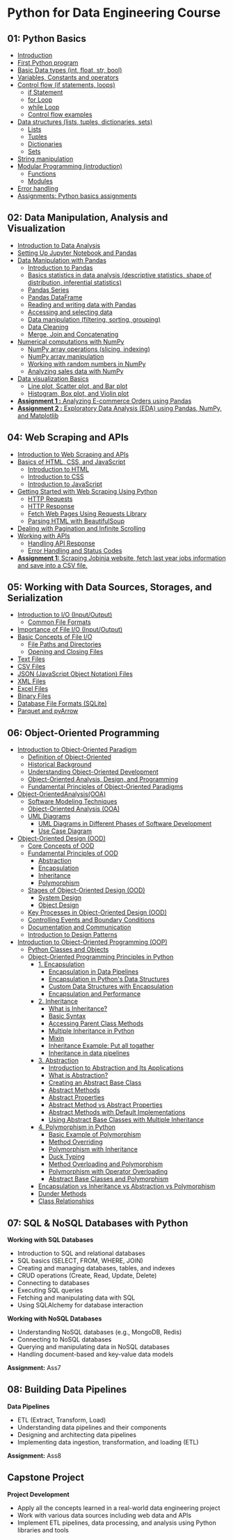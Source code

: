 # Python for Data Engineering Course

## 01: Python Basics

- [Introduction](https://github.com/behnamyazdan/PythonForDataEngineeringCourse/blob/main/01-PythonBasics/00-Introductoin.md)
- [First Python program](https://github.com/behnamyazdan/PythonForDataEngineeringCourse/blob/main/01-PythonBasics/01-FirstStep.md)
- [Basic Data types (int, float, str, bool)](https://github.com/behnamyazdan/PythonForDataEngineeringCourse/blob/main/01-PythonBasics/02-DataTypes.md)
- [Variables, Constants and operators](https://github.com/behnamyazdan/PythonForDataEngineeringCourse/blob/main/01-PythonBasics/03-Variables_ContstantsAndOperators.md)
- [Control flow (if statements, loops)](https://github.com/behnamyazdan/PythonForDataEngineeringCourse/blob/main/01-PythonBasics/04-01-ControlFlow(intro).md)
  - [if Statement](https://github.com/behnamyazdan/PythonForDataEngineeringCourse/blob/main/01-PythonBasics/04-02-ControlFlow(if%20statement).md)
  - [for Loop](https://github.com/behnamyazdan/PythonForDataEngineeringCourse/blob/main/01-PythonBasics/04-03-ControlFlow(for%20loop).md)
  - [while Loop](https://github.com/behnamyazdan/PythonForDataEngineeringCourse/blob/main/01-PythonBasics/04-04-ControlFlow(while%20loop).md)
  - [Control flow examples](https://github.com/behnamyazdan/PythonForDataEngineeringCourse/blob/main/01-PythonBasics/04-06-ControlFlow(examples).md)
- [Data structures (lists, tuples, dictionaries, sets)](https://github.com/behnamyazdan/PythonForDataEngineeringCourse/blob/main/01-PythonBasics/05-01-DataStructure(intro).md)
  - [Lists](https://github.com/behnamyazdan/PythonForDataEngineeringCourse/blob/main/01-PythonBasics/05-02-DataStructure(list).md)
  - [Tuples](https://github.com/behnamyazdan/PythonForDataEngineeringCourse/blob/main/01-PythonBasics/05-03-DataStructure(tuple).md)
  - [Dictionaries](https://github.com/behnamyazdan/PythonForDataEngineeringCourse/blob/main/01-PythonBasics/05-04-DataStructure(dictionaries).md)
  - [Sets](https://github.com/behnamyazdan/PythonForDataEngineeringCourse/blob/main/01-PythonBasics/05-05-DataStructure(sets).md)
- [String manipulation](https://github.com/behnamyazdan/PythonForDataEngineeringCourse/blob/main/01-PythonBasics/06-StringManipulation.md)
- [Modular Programming (introduction)](https://github.com/behnamyazdan/PythonForDataEngineeringCourse/blob/main/01-PythonBasics/07-01-ModularProgramming.md)
  - [Functions](https://github.com/behnamyazdan/PythonForDataEngineeringCourse/blob/main/01-PythonBasics/07-02-Functions.md)
  - [Modules](https://github.com/behnamyazdan/PythonForDataEngineeringCourse/blob/main/01-PythonBasics/07-03-Modules.md)
- [Error handling](https://github.com/behnamyazdan/PythonForDataEngineeringCourse/blob/main/01-PythonBasics/08-ErrorHandling.md)
- [Assignments: Python basics assignments](https://github.com/behnamyazdan/PythonForDataEngineeringCourse/blob/main/01-PythonBasics/PythonBasicsAssignments.md)
  
## 02: Data Manipulation, Analysis and Visualization

- [Introduction to Data Analysis](https://github.com/behnamyazdan/PythonForDataEngineeringCourse/blob/main/02-DataManipulationAndAnalysis/01-IntroductopnToDataAnalysis.md)
- [Setting Up Jupyter Notebook and Pandas](https://github.com/behnamyazdan/PythonForDataEngineeringCourse/blob/main/02-DataManipulationAndAnalysis/02-SettingUpJupyterNotebookandPandas.md)
- [Data Manipulation with Pandas](https://github.com/behnamyazdan/PythonForDataEngineeringCourse/blob/main/02-DataManipulationAndAnalysis/03-IntroductionToPandas.md)
  - [Introduction to Pandas](https://github.com/behnamyazdan/PythonForDataEngineeringCourse/blob/main/02-DataManipulationAndAnalysis/03-IntroductionToPandas.md)
  - [Basics statistics in data analysis (descriptive statistics, shape of distribution, inferential statistics)](https://github.com/behnamyazdan/PythonForDataEngineeringCourse/blob/main/02-DataManipulationAndAnalysis/04-BasicStatisticsinDataAnalysis.md)
  - [Pandas Series](https://github.com/behnamyazdan/PythonForDataEngineeringCourse/blob/main/02-DataManipulationAndAnalysis/05-PandasSeries.md)
  - [Pandas DataFrame](https://github.com/behnamyazdan/PythonForDataEngineeringCourse/blob/main/02-DataManipulationAndAnalysis/06-PandasDataframe.md)
  - [Reading and writing data with Pandas](https://github.com/behnamyazdan/PythonForDataEngineeringCourse/blob/main/02-DataManipulationAndAnalysis/07-ReadingAndWritingData.md)
  - [Accessing and selecting data](https://github.com/behnamyazdan/PythonForDataEngineeringCourse/blob/main/02-DataManipulationAndAnalysis/08-AcceccingAndSelectingData.md)
  - [Data manipulation (filtering, sorting, grouping)](https://github.com/behnamyazdan/PythonForDataEngineeringCourse/blob/main/02-DataManipulationAndAnalysis/09-DataManipulation.md)
  - [Data Cleaning](https://github.com/behnamyazdan/PythonForDataEngineeringCourse/blob/main/02-DataManipulationAndAnalysis/10-DataCleaning.md)
  - [Merge, Join and Concatenating](https://github.com/behnamyazdan/PythonForDataEngineeringCourse/blob/main/02-DataManipulationAndAnalysis/11-Merge-JoinAndConcat.md)
- [Numerical computations with NumPy](https://github.com/behnamyazdan/PythonForDataEngineeringCourse/blob/main/02-DataManipulationAndAnalysis/12-IntroductionToNumpy.md)
  - [NumPy array operations (slicing, indexing)](https://github.com/behnamyazdan/PythonForDataEngineeringCourse/blob/main/02-DataManipulationAndAnalysis/13-NumpyArrayOperations.md)
  - [NumPy array manipulation](https://github.com/behnamyazdan/PythonForDataEngineeringCourse/blob/main/02-DataManipulationAndAnalysis/14-NumpyArrayManipulation.md)
  - [Working with random numbers in NumPy](https://github.com/behnamyazdan/PythonForDataEngineeringCourse/blob/main/02-DataManipulationAndAnalysis/15-WorkingWithRandomNumbersInNumpy.md)
  - [Analyzing sales data with NumPy](https://github.com/behnamyazdan/PythonForDataEngineeringCourse/blob/main/02-DataManipulationAndAnalysis/16-AnalyzingSalesDatawithNumPy.md)
- [Data visualization Basics](https://github.com/behnamyazdan/PythonForDataEngineeringCourse/blob/main/02-DataManipulationAndAnalysis/17-DataVisualizationBasics.md)
  - [Line plot, Scatter plot, and Bar plot](https://github.com/behnamyazdan/PythonForDataEngineeringCourse/blob/main/02-DataManipulationAndAnalysis/18-LinePlots-ScatterPlots-Bar%20Plots.md)
  - [Histogram, Box plot, and Violin plot](https://github.com/behnamyazdan/PythonForDataEngineeringCourse/blob/main/02-DataManipulationAndAnalysis/19-Histograms-BoxPlots-ViolinPlots.md)
- [**Assignment 1 :** Analyzing E-commerce Orders using Pandas](https://github.com/behnamyazdan/PythonForDataEngineeringCourse/blob/main/02-DataManipulationAndAnalysis/PythonDataAnalysisAssignments.md)
- [**Assignment 2 :** Exploratory Data Analysis (EDA) using Pandas, NumPy, and Matplotlib](https://github.com/behnamyazdan/PythonForDataEngineeringCourse/blob/main/02-DataManipulationAndAnalysis/PythonDataAnalysisAssignments.md#exploratory-data-analysis-eda-using-pandas-numpy-and-matplotlib)

## 04: Web Scraping and APIs

- [Introduction to Web Scraping and APIs](https://github.com/behnamyazdan/PythonForDataEngineeringCourse/blob/main/04-WebScrapingAndAPIs/01-IntroductionToWebScrapingAndAPI.md)
- [Basics of HTML, CSS, and JavaScript](https://github.com/behnamyazdan/PythonForDataEngineeringCourse/blob/main/04-WebScrapingAndAPIs/02-IntroductionToHTML.md)
  - [Introduction to HTML](https://github.com/behnamyazdan/PythonForDataEngineeringCourse/blob/main/04-WebScrapingAndAPIs/02-IntroductionToHTML.md)
  - [Introduction to CSS](https://github.com/behnamyazdan/PythonForDataEngineeringCourse/blob/main/04-WebScrapingAndAPIs/03-IntroductionToCSS.md)
  - [Introduction to JavaScript](https://github.com/behnamyazdan/PythonForDataEngineeringCourse/blob/main/04-WebScrapingAndAPIs/04-IntroductionToJavascript.md)
- [Getting Started with Web Scraping Using Python](https://github.com/behnamyazdan/PythonForDataEngineeringCourse/blob/main/04-WebScrapingAndAPIs/05-GettingStartedWebScraping.md)
  - [HTTP Requests](https://github.com/behnamyazdan/PythonForDataEngineeringCourse/blob/main/04-WebScrapingAndAPIs/06-HttpRequest.md)
  - [HTTP Response](https://github.com/behnamyazdan/PythonForDataEngineeringCourse/blob/main/04-WebScrapingAndAPIs/07-HttpResponse.md)
  - [Fetch Web Pages Using Requests Library](https://github.com/behnamyazdan/PythonForDataEngineeringCourse/blob/main/04-WebScrapingAndAPIs/08-FetchWebPagesUsingRequests.md)
  - [Parsing HTML with BeautifulSoup](https://github.com/behnamyazdan/PythonForDataEngineeringCourse/blob/main/04-WebScrapingAndAPIs/09-ParsingHtmlWithBeautifulSoup.md)
- [Dealing with Pagination and Infinite Scrolling](https://github.com/behnamyazdan/PythonForDataEngineeringCourse/blob/main/04-WebScrapingAndAPIs/10-PaginationAndInfiniteScrolling.md)
- [Working with APIs](https://github.com/behnamyazdan/PythonForDataEngineeringCourse/blob/main/04-WebScrapingAndAPIs/11-WorkingWithAPI.md)
  - [Handling API Response](https://github.com/behnamyazdan/PythonForDataEngineeringCourse/blob/main/04-WebScrapingAndAPIs/12-HandlingAPIResponse.md)
  - [Error Handling and Status Codes](https://github.com/behnamyazdan/PythonForDataEngineeringCourse/blob/main/04-WebScrapingAndAPIs/13-ErrorHandlingAndStatusCode.md)
- [**Assignment 1:** Scraping Jobinja website, fetch last year jobs information and save into a CSV file.](https://github.com/behnamyazdan/PythonForDataEngineeringCourse/blob/main/04-WebScrapingAndAPIs/14-WebScrapingAssignment.md)

## 05: Working with Data Sources, Storages, and Serialization

- [Introduction to I/O (Input/Output)](https://github.com/behnamyazdan/PythonForDataEngineeringCourse/blob/main/05-WorkingWithDataSourcesAndSerialization/01-IntroductionToIO.md) 
  - [Common File Formats](https://github.com/behnamyazdan/PythonForDataEngineeringCourse/blob/main/05-WorkingWithDataSourcesAndSerialization/01-IntroductionToIO.md#common-file-formats-and-their-uses)
- [Importance of File I/O (Input/Output)](https://github.com/behnamyazdan/PythonForDataEngineeringCourse/blob/main/05-WorkingWithDataSourcesAndSerialization/02-ImportanceOfFileInputAndOutput.md)
- [Basic Concepts of File I/O](https://github.com/behnamyazdan/PythonForDataEngineeringCourse/blob/main/05-WorkingWithDataSourcesAndSerialization/03-BasicConceptsOfFileIO.md)
  - [File Paths and Directories](https://github.com/behnamyazdan/PythonForDataEngineeringCourse/blob/main/05-WorkingWithDataSourcesAndSerialization/04-FilePathsAndDirectories.md)
  - [Opening and Closing Files](https://github.com/behnamyazdan/PythonForDataEngineeringCourse/blob/main/05-WorkingWithDataSourcesAndSerialization/05-OpeningAndClosingFiles.md)
- [Text Files](https://github.com/behnamyazdan/PythonForDataEngineeringCourse/blob/main/05-WorkingWithDataSourcesAndSerialization/06-TextFiles.md)
- [CSV Files](https://github.com/behnamyazdan/PythonForDataEngineeringCourse/blob/main/05-WorkingWithDataSourcesAndSerialization/07-CsvFiles.md)
- [JSON (JavaScript Object Notation) Files](https://github.com/behnamyazdan/PythonForDataEngineeringCourse/blob/main/05-WorkingWithDataSourcesAndSerialization/08-JsonFiles.md)
- [XML Files](https://github.com/behnamyazdan/PythonForDataEngineeringCourse/blob/main/05-WorkingWithDataSourcesAndSerialization/09-XmlFiles.md)
- [Excel Files](https://github.com/behnamyazdan/PythonForDataEngineeringCourse/blob/main/05-WorkingWithDataSourcesAndSerialization/10-ExcelFiles.md)
- [Binary Files](https://github.com/behnamyazdan/PythonForDataEngineeringCourse/blob/main/05-WorkingWithDataSourcesAndSerialization/11-BinaryFiles.md)
- [Database File Formats (SQLite)](https://github.com/behnamyazdan/PythonForDataEngineeringCourse/blob/main/05-WorkingWithDataSourcesAndSerialization/12-DatabaseFileFormat(SQLite).md)
- [Parquet and pyArrow](https://github.com/behnamyazdan/PythonForDataEngineeringCourse/blob/main/05-WorkingWithDataSourcesAndSerialization/13-ParquetAndPyArrow.md)

## 06: Object-Oriented Programming

- [Introduction to Object-Oriented Paradigm](https://github.com/behnamyazdan/PythonForDataEngineeringCourse/blob/main/06-ObjectOrientedProgramming/01-ObjectOrientedParadigm.md#introduction-to-object-oriented-paradigm)
  - [Definition of Object-Oriented](https://github.com/behnamyazdan/PythonForDataEngineeringCourse/blob/main/06-ObjectOrientedProgramming/01-ObjectOrientedParadigm.md#definition-of-object-oriented)
  - [Historical Background](https://github.com/behnamyazdan/PythonForDataEngineeringCourse/blob/main/06-ObjectOrientedProgramming/01-ObjectOrientedParadigm.md#historical-background)
  - [Understanding Object-Oriented Development](https://github.com/behnamyazdan/PythonForDataEngineeringCourse/blob/main/06-ObjectOrientedProgramming/01-ObjectOrientedParadigm.md#understanding-object-oriented-development)
  - [Object-Oriented Analysis, Design, and Programming](https://github.com/behnamyazdan/PythonForDataEngineeringCourse/blob/main/06-ObjectOrientedProgramming/01-ObjectOrientedParadigm.md#object-oriented-analysis-design-and-programming)
  - [Fundamental Principles of Object-Oriented Paradigms](https://github.com/behnamyazdan/PythonForDataEngineeringCourse/blob/main/06-ObjectOrientedProgramming/01-ObjectOrientedParadigm.md#fundamental-principles-of-object-oriented-paradigms)
- [Object-OrientedAnalysis(OOA)](https://github.com/behnamyazdan/PythonForDataEngineeringCourse/blob/main/06-ObjectOrientedProgramming/02-Object-OrientedAnalysis(OOA).md)
  - [Software Modeling Techniques](https://github.com/behnamyazdan/PythonForDataEngineeringCourse/blob/main/06-ObjectOrientedProgramming/02-Object-OrientedAnalysis(OOA).md#software-modeling-techniques)
  - [Object-Oriented Analysis (OOA)](https://github.com/behnamyazdan/PythonForDataEngineeringCourse/blob/main/06-ObjectOrientedProgramming/02-Object-OrientedAnalysis(OOA).md#object-oriented-analysis-ooa)
  - [UML Diagrams](https://github.com/behnamyazdan/PythonForDataEngineeringCourse/blob/main/06-ObjectOrientedProgramming/02-Object-OrientedAnalysis(OOA).md#uml-diagrams)
    - [UML Diagrams in Different Phases of Software Development](https://github.com/behnamyazdan/PythonForDataEngineeringCourse/blob/main/06-ObjectOrientedProgramming/02-Object-OrientedAnalysis(OOA).md#uml-diagrams-in-different-phases-of-software-development)
    - [Use Case Diagram](https://github.com/behnamyazdan/PythonForDataEngineeringCourse/blob/main/06-ObjectOrientedProgramming/02-Object-OrientedAnalysis(OOA).md#use-case-diagram)
- [Object-Oriented Design (OOD)](https://github.com/behnamyazdan/PythonForDataEngineeringCourse/blob/main/06-ObjectOrientedProgramming/03-ObjectOrientedDesign(OOD).md#object-oriented-design-ood)
  - [Core Concepts of OOD](https://github.com/behnamyazdan/PythonForDataEngineeringCourse/blob/main/06-ObjectOrientedProgramming/03-ObjectOrientedDesign(OOD).md#core-concepts-of-ood)
  - [Fundamental Principles of OOD](https://github.com/behnamyazdan/PythonForDataEngineeringCourse/blob/main/06-ObjectOrientedProgramming/03-ObjectOrientedDesign(OOD).md#fundamental-principles-of-ood)
    - [Abstraction](https://github.com/behnamyazdan/PythonForDataEngineeringCourse/blob/main/06-ObjectOrientedProgramming/03-ObjectOrientedDesign(OOD).md#abstraction)
    - [Encapsulation](https://github.com/behnamyazdan/PythonForDataEngineeringCourse/blob/main/06-ObjectOrientedProgramming/03-ObjectOrientedDesign(OOD).md#encapsulation)
    - [Inheritance](https://github.com/behnamyazdan/PythonForDataEngineeringCourse/blob/main/06-ObjectOrientedProgramming/03-ObjectOrientedDesign(OOD).md#inheritance)
    - [Polymorphism](https://github.com/behnamyazdan/PythonForDataEngineeringCourse/blob/main/06-ObjectOrientedProgramming/03-ObjectOrientedDesign(OOD).md#polymorphism)
  - [Stages of Object-Oriented Design (OOD)](https://github.com/behnamyazdan/PythonForDataEngineeringCourse/blob/main/06-ObjectOrientedProgramming/03-ObjectOrientedDesign(OOD).md#stages-of-object-oriented-design-ood)
      - [System Design](https://github.com/behnamyazdan/PythonForDataEngineeringCourse/blob/main/06-ObjectOrientedProgramming/03-ObjectOrientedDesign(OOD).md#system-design)
      - [Object Design](https://github.com/behnamyazdan/PythonForDataEngineeringCourse/blob/main/06-ObjectOrientedProgramming/03-ObjectOrientedDesign(OOD).md#object-design)
  - [Key Processes in Object-Oriented Design (OOD)](https://github.com/behnamyazdan/PythonForDataEngineeringCourse/blob/main/06-ObjectOrientedProgramming/03-ObjectOrientedDesign(OOD).md#key-processes-in-object-oriented-design-ood)
  - [Controlling Events and Boundary Conditions](https://github.com/behnamyazdan/PythonForDataEngineeringCourse/blob/main/06-ObjectOrientedProgramming/03-ObjectOrientedDesign(OOD).md#controlling-events-and-boundary-conditions)
  - [Documentation and Communication](https://github.com/behnamyazdan/PythonForDataEngineeringCourse/blob/main/06-ObjectOrientedProgramming/03-ObjectOrientedDesign(OOD).md#documentation-and-communication)
  - [Introduction to Design Patterns](https://github.com/behnamyazdan/PythonForDataEngineeringCourse/blob/main/06-ObjectOrientedProgramming/03-ObjectOrientedDesign(OOD).md#introduction-to-design-patterns)
- [Introduction to Object-Oriented Programming (OOP)](https://github.com/behnamyazdan/PythonForDataEngineeringCourse/blob/main/06-ObjectOrientedProgramming/04-ObjectOrientedProgramming(OOP).md#introduction-to-oop-in-python)
  - [Python Classes and Objects](https://github.com/behnamyazdan/PythonForDataEngineeringCourse/blob/main/06-ObjectOrientedProgramming/04-ObjectOrientedProgramming(OOP).md#python-classes-and-objects)
  - [Object-Oriented Programming Principles in Python](https://github.com/behnamyazdan/PythonForDataEngineeringCourse/blob/main/06-ObjectOrientedProgramming/04-ObjectOrientedProgramming(OOP).md#object-oriented-programming-principles-in-python)
    - [1. Encapsulation](https://github.com/behnamyazdan/PythonForDataEngineeringCourse/blob/main/06-ObjectOrientedProgramming/04-ObjectOrientedProgramming(OOP).md#1-encapsulation)
      - [Encapsulation in Data Pipelines](https://github.com/behnamyazdan/PythonForDataEngineeringCourse/blob/main/06-ObjectOrientedProgramming/04-ObjectOrientedProgramming(OOP).md#encapsulation-in-data-pipelines)
      - [Encapsulation in Python's Data Structures](https://github.com/behnamyazdan/PythonForDataEngineeringCourse/blob/main/06-ObjectOrientedProgramming/04-ObjectOrientedProgramming(OOP).md#encapsulation-in-pythons-data-structures)
      - [Custom Data Structures with Encapsulation](https://github.com/behnamyazdan/PythonForDataEngineeringCourse/blob/main/06-ObjectOrientedProgramming/04-ObjectOrientedProgramming(OOP).md#custom-data-structures-with-encapsulation)
      - [Encapsulation and Performance](https://github.com/behnamyazdan/PythonForDataEngineeringCourse/blob/main/06-ObjectOrientedProgramming/04-ObjectOrientedProgramming(OOP).md#encapsulation-and-performance)
    - [2. Inheritance](https://github.com/behnamyazdan/PythonForDataEngineeringCourse/blob/main/06-ObjectOrientedProgramming/04-ObjectOrientedProgramming(OOP).md#2-inheritance)
      - [What is Inheritance?](https://github.com/behnamyazdan/PythonForDataEngineeringCourse/blob/main/06-ObjectOrientedProgramming/04-ObjectOrientedProgramming(OOP).md#what-is-inheritance)
      - [Basic Syntax](https://github.com/behnamyazdan/PythonForDataEngineeringCourse/blob/main/06-ObjectOrientedProgramming/04-ObjectOrientedProgramming(OOP).md#basic-syntax)
      - [Accessing Parent Class Methods](https://github.com/behnamyazdan/PythonForDataEngineeringCourse/blob/main/06-ObjectOrientedProgramming/04-ObjectOrientedProgramming(OOP).md#accessing-parent-class-methods)
      - [Multiple Inheritance in Python](https://github.com/behnamyazdan/PythonForDataEngineeringCourse/blob/main/06-ObjectOrientedProgramming/04-ObjectOrientedProgramming(OOP).md#multiple-inheritance-in-python)
      - [Mixin](https://github.com/behnamyazdan/PythonForDataEngineeringCourse/blob/main/06-ObjectOrientedProgramming/04-ObjectOrientedProgramming(OOP).md#mixin)
      - [Inheritance Example: Put all togather](https://github.com/behnamyazdan/PythonForDataEngineeringCourse/blob/main/06-ObjectOrientedProgramming/04-ObjectOrientedProgramming(OOP).md#inheritance-example-put-all-togather)
      - [Inheritance in data pipelines](https://github.com/behnamyazdan/PythonForDataEngineeringCourse/blob/main/06-ObjectOrientedProgramming/04-ObjectOrientedProgramming(OOP).md#inheritance-in-data-pipelines)
    - [3. Abstraction](https://github.com/behnamyazdan/PythonForDataEngineeringCourse/blob/main/06-ObjectOrientedProgramming/04-ObjectOrientedProgramming(OOP).md#3-abstraction)
      - [Introduction to Abstraction and Its Applications](https://github.com/behnamyazdan/PythonForDataEngineeringCourse/blob/main/06-ObjectOrientedProgramming/04-ObjectOrientedProgramming(OOP).md#introduction-to-abstraction-and-its-applications)
      - [What is Abstraction?](https://github.com/behnamyazdan/PythonForDataEngineeringCourse/blob/main/06-ObjectOrientedProgramming/04-ObjectOrientedProgramming(OOP).md#what-is-abstraction)
      - [Creating an Abstract Base Class](https://github.com/behnamyazdan/PythonForDataEngineeringCourse/blob/main/06-ObjectOrientedProgramming/04-ObjectOrientedProgramming(OOP).md#creating-an-abstract-base-class)
      - [Abstract Methods](https://github.com/behnamyazdan/PythonForDataEngineeringCourse/blob/main/06-ObjectOrientedProgramming/04-ObjectOrientedProgramming(OOP).md#abstract-methods)
      - [Abstract Properties](https://github.com/behnamyazdan/PythonForDataEngineeringCourse/blob/main/06-ObjectOrientedProgramming/04-ObjectOrientedProgramming(OOP).md#abstract-properties)
      - [Abstract Method vs Abstract Properties](https://github.com/behnamyazdan/PythonForDataEngineeringCourse/blob/main/06-ObjectOrientedProgramming/04-ObjectOrientedProgramming(OOP).md#abstract-method-vs-abstract-properties)
      - [Abstract Methods with Default Implementations](https://github.com/behnamyazdan/PythonForDataEngineeringCourse/blob/main/06-ObjectOrientedProgramming/04-ObjectOrientedProgramming(OOP).md#abstract-methods-with-default-implementations)
      - [Using Abstract Base Classes with Multiple Inheritance](https://github.com/behnamyazdan/PythonForDataEngineeringCourse/blob/main/06-ObjectOrientedProgramming/04-ObjectOrientedProgramming(OOP).md#using-abstract-base-classes-with-multiple-inheritance)
    - [4. Polymorphism in Python](https://github.com/behnamyazdan/PythonForDataEngineeringCourse/blob/main/06-ObjectOrientedProgramming/04-ObjectOrientedProgramming(OOP).md#4-polymorphism-in-python)
      - [Basic Example of Polymorphism](https://github.com/behnamyazdan/PythonForDataEngineeringCourse/blob/main/06-ObjectOrientedProgramming/04-ObjectOrientedProgramming(OOP).md#basic-example-of-polymorphism)
      - [Method Overriding](https://github.com/behnamyazdan/PythonForDataEngineeringCourse/blob/main/06-ObjectOrientedProgramming/04-ObjectOrientedProgramming(OOP).md#method-overriding-1)
      - [Polymorphism with Inheritance](https://github.com/behnamyazdan/PythonForDataEngineeringCourse/blob/main/06-ObjectOrientedProgramming/04-ObjectOrientedProgramming(OOP).md#polymorphism-with-inheritance)
      - [Duck Typing](https://github.com/behnamyazdan/PythonForDataEngineeringCourse/blob/main/06-ObjectOrientedProgramming/04-ObjectOrientedProgramming(OOP).md#duck-typing)
      - [Method Overloading and Polymorphism](https://github.com/behnamyazdan/PythonForDataEngineeringCourse/blob/main/06-ObjectOrientedProgramming/04-ObjectOrientedProgramming(OOP).md#method-overloading-and-polymorphism)
      - [Polymorphism with Operator Overloading](https://github.com/behnamyazdan/PythonForDataEngineeringCourse/blob/main/06-ObjectOrientedProgramming/04-ObjectOrientedProgramming(OOP).md#polymorphism-with-operator-overloading)
      - [Abstract Base Classes and Polymorphism](https://github.com/behnamyazdan/PythonForDataEngineeringCourse/blob/main/06-ObjectOrientedProgramming/04-ObjectOrientedProgramming(OOP).md#abstract-base-classes-and-polymorphism)
    - [Encapsulation vs Inheritance vs Abstraction vs Polymorphism](https://github.com/behnamyazdan/PythonForDataEngineeringCourse/blob/main/06-ObjectOrientedProgramming/04-ObjectOrientedProgramming(OOP).md#encapsulation-vs-inheritance-vs-abstraction-vs-polymorphism)
    - [Dunder Methods](https://github.com/behnamyazdan/PythonForDataEngineeringCourse/blob/main/06-ObjectOrientedProgramming/04-ObjectOrientedProgramming(OOP).md#dunder-methods)
    - [Class Relationships](https://github.com/behnamyazdan/PythonForDataEngineeringCourse/blob/main/06-ObjectOrientedProgramming/04-ObjectOrientedProgramming(OOP).md#class-relationships)

## 07: SQL & NoSQL Databases with Python

**Working with SQL Databases**

- Introduction to SQL and relational databases
- SQL basics (SELECT, FROM, WHERE, JOIN)
- Creating and managing databases, tables, and indexes
- CRUD operations (Create, Read, Update, Delete)
- Connecting to databases
- Executing SQL queries
- Fetching and manipulating data with SQL
- Using SQLAlchemy for database interaction

**Working with NoSQL Databases**

- Understanding NoSQL databases (e.g., MongoDB, Redis)
- Connecting to NoSQL databases
- Querying and manipulating data in NoSQL databases
- Handling document-based and key-value data models

**Assignment:** Ass7

## 08: Building Data Pipelines

**Data Pipelines**

- ETL (Extract, Transform, Load)
- Understanding data pipelines and their components
- Designing and architecting data pipelines
- Implementing data ingestion, transformation, and loading (ETL)

**Assignment:** Ass8

## Capstone Project

**Project Development**

- Apply all the concepts learned in a real-world data engineering project
- Work with various data sources including web data and APIs
- Implement ETL pipelines, data processing, and analysis using Python libraries and tools